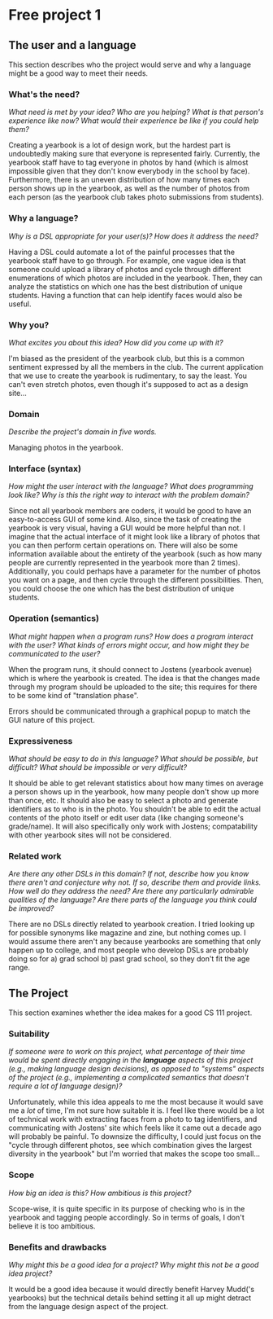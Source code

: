 # Free project 1

## The user and a language

This section describes who the project would serve and why a language might be a
good way to meet their needs.

### What's the need?

_What need is met by your idea? Who are you helping? What is that person's
experience like now? What would their experience be like if you could help
them?_

Creating a yearbook is a lot of design work, but the hardest part is undoubtedly
making sure that everyone is represented fairly. Currently, the yearbook staff
have to tag everyone in photos by hand (which is almost impossible given that
they don't know everybody in the school by face). Furthermore, there is an
uneven distribution of how many times each person shows up in the yearbook, as
well as the number of photos from each person (as the yearbook club takes photo
submissions from students). 

### Why a language?

_Why is a DSL appropriate for your user(s)? How does it address the need?_

Having a DSL could automate a lot of the painful processes that the yearbook
staff have to go through. For example, one vague idea is that someone could
upload a library of photos and cycle through different enumerations of which
photos are included in the yearbook. Then, they can analyze the statistics on
which one has the best distribution of unique students. Having a function that
can help identify faces would also be useful.

### Why you?

_What excites you about this idea? How did you come up with it?_

I'm biased as the president of the yearbook club, but this is a common sentiment
expressed by all the members in the club. The current application that we use to
create the yearbook is rudimentary, to say the least. You can't even stretch
photos, even though it's supposed to act as a design site...

### Domain

_Describe the project's domain in five words._

Managing photos in the yearbook.

### Interface (syntax)

_How might the user interact with the language? What does programming look
like? Why is this the right way to interact with the problem domain?_

Since not all yearbook members are coders, it would be good to have an
easy-to-access GUI of some kind. Also, since the task of creating the yearbook
is very visual, having a GUI would be more helpful than not. I imagine that the
actual interface of it might look like a library of photos that you can then
perform certain operations on. There will also be some information available
about the entirety of the yearbook (such as how many people are currently
represented in the yearbook more than 2 times). Additionally, you could perhaps
have a parameter for the number of photos you want on a page, and then cycle
through the different possibilities. Then, you could choose the one which has
the best distribution of unique students. 

### Operation (semantics)

_What might happen when a program runs? How does a program interact with the
user? What kinds of errors might occur, and how might they be communicated to
the user?_

When the program runs, it should connect to Jostens (yearbook avenue) which is
where the yearbook is created. The idea is that the changes made through my
program should be uploaded to the site; this requires for there to be some kind
of "translation phase". 

Errors should be communicated through a graphical popup to match the GUI nature
of this project. 

### Expressiveness

_What should be easy to do in this language? What should be possible, but
difficult? What should be impossible or very difficult?_

It should be able to get relevant statistics about how many times on average a
person shows up in the yearbook, how many people don't show up more than once,
etc. It should also be easy to select a photo and generate identifiers as to who
is in the photo. You shouldn't be able to edit the actual contents of the photo
itself or edit user data (like changing someone's grade/name). It will also
specifically only work with Jostens; compatability with other yearbook sites
will not be considered.

### Related work

_Are there any other DSLs in this domain? If not, describe how you know there
aren't and conjecture why not. If so, describe them and provide links. How well
do they address the need? Are there any particularly admirable qualities of the
language? Are there parts of the language you think could be improved?_

There are no DSLs directly related to yearbook creation. I tried looking up for
possible synonyms like magazine and zine, but nothing comes up. I would assume
there aren't any because yearbooks are something that only happen up to college,
and most people who develop DSLs are probably doing so for a) grad school b)
past grad school, so they don't fit the age range. 

## The Project

This section examines whether the idea makes for a good CS 111 project.

### Suitability

_If someone were to work on this project, what percentage of their time would be
spent directly engaging in the **language** aspects of this project (e.g.,
making language design decisions), as opposed to "systems" aspects of the
project (e.g., implementing a complicated semantics that doesn't require a lot
of language design)?_

Unfortunately, while this idea appeals to me the most because it would save me a
*lot* of time, I'm not sure how suitable it is. I feel like there would be a lot
of technical work with extracting faces from a photo to tag identifiers, and
communicating with Jostens' site which feels like it came out a decade ago will
probably be painful. To downsize the difficulty, I could just focus on the
"cycle through different photos, see which combination gives the largest
diversity in the yearbook" but I'm worried that makes the scope too small... 

### Scope

_How big an idea is this? How ambitious is this project?_

Scope-wise, it is quite specific in its purpose of checking who is in the
yearbook and tagging people accordingly. So in terms of goals, I don't believe
it is too ambitious. 

### Benefits and drawbacks

_Why might this be a good idea for a project? Why might this not be a good idea
project?_

It would be a good idea because it would directly benefit Harvey Mudd('s
yearbooks) but the technical details behind setting it all up might detract from
the language design aspect of the project. 
